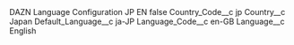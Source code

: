 <?xml version="1.0" encoding="UTF-8"?>
<CustomMetadata xmlns="http://soap.sforce.com/2006/04/metadata" xmlns:xsi="http://www.w3.org/2001/XMLSchema-instance" xmlns:xsd="http://www.w3.org/2001/XMLSchema">
    <label>DAZN Language Configuration JP EN</label>
    <protected>false</protected>
    <values>
        <field>Country_Code__c</field>
        <value xsi:type="xsd:string">jp</value>
    </values>
    <values>
        <field>Country__c</field>
        <value xsi:type="xsd:string">Japan</value>
    </values>
    <values>
        <field>Default_Language__c</field>
        <value xsi:type="xsd:string">ja-JP</value>
    </values>
    <values>
        <field>Language_Code__c</field>
        <value xsi:type="xsd:string">en-GB</value>
    </values>
    <values>
        <field>Language__c</field>
        <value xsi:type="xsd:string">English</value>
    </values>
</CustomMetadata>
